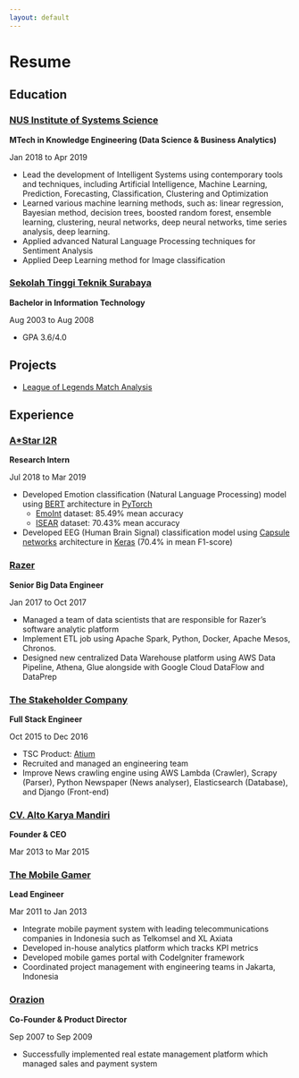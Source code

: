 ```yaml
---
layout: default
---
```

# Resume

## Education

### [NUS Institute of Systems Science](https://www.iss.nus.edu.sg/graduate-programmes/programme/detail/master-of-technology-in-knowledge-engineering)
**MTech in Knowledge Engineering (Data Science & Business Analytics)**

Jan 2018 to Apr 2019

* Lead the development of Intelligent Systems using contemporary tools and techniques, including Artificial Intelligence, Machine Learning, Prediction, Forecasting, Classification, Clustering and Optimization
* Learned various machine learning methods, such as: linear regression, Bayesian method, decision trees, boosted random forest, ensemble learning, clustering, neural networks, deep neural networks, time series analysis, deep learning.
* Applied advanced Natural Language Processing techniques for Sentiment Analysis
* Applied Deep Learning method for Image classification

### [Sekolah Tinggi Teknik Surabaya](http://stts.edu)
**Bachelor in Information Technology**

Aug 2003 to Aug 2008

* GPA 3.6/4.0


## Projects
* [League of Legends Match Analysis](http://davidleonardi.me/LeagueofLegends_Matches_Analysis/)


## Experience

### [A*Star I2R](https://www.a-star.edu.sg/i2r)
**Research Intern**

Jul 2018 to Mar 2019
* Developed Emotion classification (Natural Language Processing) model using [BERT](https://arxiv.org/abs/1810.04805) architecture in [PyTorch](https://pytorch.org/)
  * [EmoInt](https://saifmohammad.com/WebPages/EmotionIntensity-SharedTask.html) dataset: 85.49% mean accuracy
  * [ISEAR](https://github.com/sinmaniphel/py_isear_dataset) dataset: 70.43% mean accuracy
* Developed EEG (Human Brain Signal) classification model using [Capsule networks](https://arxiv.org/abs/1710.09829) architecture in [Keras](https://keras.io/) (70.4% in mean F1-score)

### [Razer](https://www.razerzone.com)
**Senior Big Data Engineer**

Jan 2017 to Oct 2017
* Managed a team of data scientists that are responsible for Razer’s software analytic platform
* Implement ETL job using Apache Spark, Python, Docker, Apache Mesos, Chronos.
* Designed new centralized Data Warehouse platform using AWS Data Pipeline, Athena, Glue alongside with Google Cloud DataFlow and DataPrep

### [The Stakeholder Company](https://tsc.ai)
**Full Stack Engineer**

Oct 2015 to Dec 2016
* TSC Product: [Atium](https://vimeo.com/283410253)
* Recruited and managed an engineering team
* Improve News crawling engine using AWS Lambda (Crawler), Scrapy (Parser), Python Newspaper (News analyser), Elasticsearch (Database), and Django (Front-end)

### [CV. Alto Karya Mandiri](#)
**Founder & CEO**

Mar 2013 to Mar 2015

### [The Mobile Gamer](https://www.crunchbase.com/organization/the-mobile-gamer)
**Lead Engineer**

Mar 2011 to Jan 2013
* Integrate mobile payment system with leading telecommunications companies in Indonesia such as Telkomsel and XL Axiata
* Developed in-house analytics platform which tracks KPI metrics
* Developed mobile games portal with CodeIgniter framework
* Coordinated project management with engineering teams in Jakarta, Indonesia

### [Orazion](#)
**Co-Founder & Product Director**

Sep 2007 to Sep 2009
* Successfully implemented real estate management platform which managed sales and payment system

